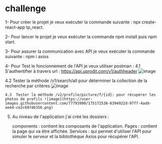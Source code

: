 # challenge
1- Pour créer le projet je veux exécuter la commande suivante :  npx create-react-app tp_react.

2- Pour lancer  le projet je veux exécuter la commande npm install puis npm start.

3- Pour assurer la communication avec API je veux exécuter la commande suivante : npm i axios



4- Pour Test le foncionnement de l'API je veux utiliser postman : 
   4.1  S'authentifier  à travers url : https://api.uprodit.com/v1/authheader ![image](https://user-images.githubusercontent.com/77793990/175171345-c192bfb7-fc12-478e-b21a-f4b4b411add5.png)



   4.2 Tester la méthode /v1/search/all  pour déterminer la collection de la  recherche par critères  ![image](https://user-images.githubusercontent.com/77793990/175172127-5113ffd8-c053-49fe-b753-7cbc21ebbd45.png)



    4.3  Tester la méthode /v2/profile/picture/f/{id}: pour récupérer les photos de profils ![image](https://user-images.githubusercontent.com/77793990/175172538-6394922d-97ff-4add-ae44-ce2c697d6356.png)



5.  Au niveau de l'application j'ai créé les dossiers : 

    components : contient les composants de l'application.
    Pages : contient la page qui va être affichée.
    Services : qui permet d'utiliser l'API pour simuler le serveur et la bibliothèque Axios pour récupérer l'API.
